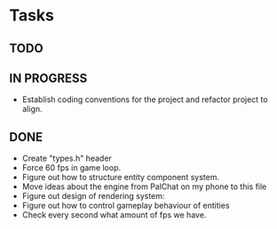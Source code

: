 # Tasks

## TODO

## IN PROGRESS
- Establish coding conventions for the project and refactor project to align.

## DONE
- Create "types.h" header
- Force 60 fps in game loop.
- Figure out how to structure entity component system.
- Move ideas about the engine from PalChat on my phone to this file
- Figure out design of rendering system:
- Figure out how to control gameplay behaviour of entities
- Check every second what amount of fps we have.

